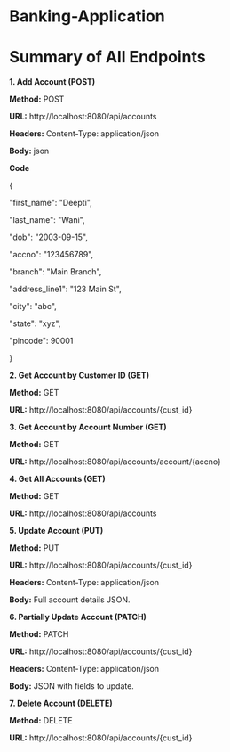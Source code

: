 # Banking-Application 

# Summary of All Endpoints
**1. Add Account (POST)**

**Method:** POST

**URL:** http://localhost:8080/api/accounts

**Headers:** Content-Type: application/json

**Body:** json

**Code**

{

  "first_name": "Deepti",
  
  "last_name": "Wani",
  
  "dob": "2003-09-15",
  
  "accno": "123456789",
  
  "branch": "Main Branch",
  
  "address_line1": "123 Main St",
  
  "city": "abc",
  
  "state": "xyz",
  
  "pincode": 90001
  
}

**2. Get Account by Customer ID (GET)**

**Method:** GET

**URL:** http://localhost:8080/api/accounts/{cust_id}

**3. Get Account by Account Number (GET)**

**Method:** GET

**URL:** http://localhost:8080/api/accounts/account/{accno}

**4. Get All Accounts (GET)**

**Method:** GET

**URL:** http://localhost:8080/api/accounts

**5. Update Account (PUT)**

**Method:** PUT

**URL:** http://localhost:8080/api/accounts/{cust_id}

**Headers:** Content-Type: application/json

**Body:** Full account details JSON.

**6. Partially Update Account (PATCH)**

**Method:** PATCH

**URL:** http://localhost:8080/api/accounts/{cust_id}

**Headers:** Content-Type: application/json

**Body:** JSON with fields to update.

**7. Delete Account (DELETE)**

**Method:** DELETE

**URL:** http://localhost:8080/api/accounts/{cust_id}
